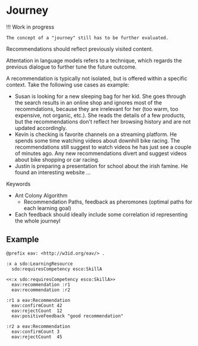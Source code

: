 # Journey

!!! Work in progress

    The concept of a "journey" still has to be further evaluated. 

Recommendations should reflect previously visited content. 


Attentation in language models refers to a technique, which regards the previous dialogue to further tune the future outcome. 

A recommendation is typically not isolated, but is offered within a specific context. Take the following use cases as example: 

- Susan is looking for a new sleeping bag for her kid. She goes through the search results in an online shop and ignores most of the recommdations, because they are irrelevant for her (too warm, too expensive, not organic, etc.). She reads the details of a few products, but the recommendations don't reflect her browsing history and are not updated accordingly. 
- Kevin is checking is favorite channels on a streaming platform. He spends  some time watching videos about downhill bike racing. The recommendations still suggest to watch videos he has just see a couple of minutes ago. Any new recommendations divert and suggest videos about bike shopping or car racing. 
- Justin is preparing a presentation for school about the irish famine. He found an interesting website ...


Keywords
- Ant Colony Algorithm
  - Recommendation Paths, feedback as pheromones (optimal paths for each learning goal)
- Each feedback should ideally include some correlation id representing the whole journeyl



## Example

```turtle
@prefix eav: <http://w3id.org/eav/> . 

:x a sdo:LearningResource
  sdo:requiresCompetency esco:SkillA

<<:x sdo:requiresCompetency esco:SkillA>> 
  eav:recommendation :r1
  eav:recommendation :r2

:r1 a eav:Recommendation
  eav:confirmCount 42
  eav:rejectCount  12
  eav:positiveFeedback "good recommendation"

:r2 a eav:Recommendation
  eav:confirmCount 3
  eav:rejectCount  45
  

```

<!---
issue: 
 recommendations are part of the graph, not dynamically computed


-->

